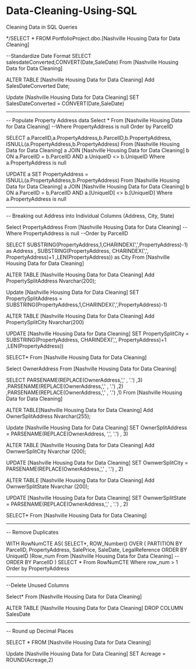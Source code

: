 # Data-Cleaning-Using-SQL

Cleaning Data in SQL Queries

*/SELECT *
FROM PortfolioProject.dbo.[Nashville Housing Data for Data Cleaning]

 --Standardize Date Format
SELECT salesdateConverted,CONVERT(Date,SaleDate)
From [Nashville Housing Data for Data Cleaning]

ALTER TABLE [Nashville Housing Data for Data Cleaning]
Add SalesDateConverted Date;

Update [Nashville Housing Data for Data Cleaning]
SET SalesDateConverted = CONVERT(Date,SaleDate)

-----------------------------------------------------------------------------------------------------------------------------------------------------------------------------
-- Populate Property Address data
Select *
From [Nashville Housing Data for Data Cleaning]
--Where PropertyAddress is null
Order by ParcelID

SELECT a.ParcelID,a.PropertyAddress,b.ParcelID,b.PropertyAddress, ISNULL(a.PropertyAddress,b.PropertyAddress)
From [Nashville Housing Data for Data Cleaning] a
JOIN [Nashville Housing Data for Data Cleaning] b
 ON a.ParcelID = b.ParcelID
 AND a.UniqueID <> b.UniqueID
 Where a.PropertyAddress is null
 

 UPDATE a
 SET PropertyAddress = ISNULL(a.PropertyAddress,b.PropertyAddress)
 From [Nashville Housing Data for Data Cleaning] a
JOIN [Nashville Housing Data for Data Cleaning] b
ON a.ParcelID = b.ParcelID
 AND a.[UniqueID] <> b.[UniqueID]
Where a.PropertyAddress is null

--------------------------------------------------------------------------------------------------------------------------

-- Breaking out Address into Individual Columns (Address, City, State)

Select PropertyAddress
From [Nashville Housing Data for Data Cleaning]
--Where PropertyAddress is null
--Order by ParcelID

SELECT
SUBSTRING(PropertyAddress,1,CHARINDEX(',',PropertyAddress)-1) as Address
, SUBSTRING(PropertyAddress, CHARINDEX(',', PropertyAddress)+1 ,LEN(PropertyAddress)) as City
From [Nashville Housing Data for Data Cleaning]

ALTER TABLE [Nashville Housing Data for Data Cleaning]
Add PropertySplitAddress Nvarchar(200);

Update [Nashville Housing Data for Data Cleaning]
SET PropertySplitAddress = SUBSTRING(PropertyAddress,1,CHARINDEX(',',PropertyAddress)-1) 

ALTER TABLE [Nashville Housing Data for Data Cleaning]
Add PropertySplitCity Nvarchar(200)

UPDATE [Nashville Housing Data for Data Cleaning]
SET PropertySplitCity = SUBSTRING(PropertyAddress, CHARINDEX(',', PropertyAddress)+1 ,LEN(PropertyAddress))

SELECT*
From [Nashville Housing Data for Data Cleaning]

Select OwnerAddress
From [Nashville Housing Data for Data Cleaning]

SELECT 
PARSENAME(REPLACE(OwnerAddress,',' , '.') ,3) 
,PARSENAME(REPLACE(OwnerAddress,',' , '.') ,2) 
,PARSENAME(REPLACE(OwnerAddress,',' , '.') ,1) 
From [Nashville Housing Data for Data Cleaning]

ALTER TABLE[Nashville Housing Data for Data Cleaning]
Add OwnerSplitAddress Nvarchar(255);

Update [Nashville Housing Data for Data Cleaning]
SET OwnerSplitAddress = PARSENAME(REPLACE(OwnerAddress, ',', '.') , 3)

ALTER TABLE [Nashville Housing Data for Data Cleaning]
Add OwnwerSplitCity Nvarchar (200);

UPDATE [Nashville Housing Data for Data Cleaning]
SET OwnwerSplitCity = PARSENAME(REPLACE(OwnerAddress,',' , '.') , 2) 

ALTER TABLE [Nashville Housing Data for Data Cleaning]
Add OwnwerSplitState Nvarchar (200);

 UPDATE [Nashville Housing Data for Data Cleaning]
SET OwnwerSplitState = PARSENAME(REPLACE(OwnerAddress,',' , '.') , 2) 

SELECT*
From [Nashville Housing Data for Data Cleaning]


--------------------------------------------------------------------------------------------------------------------------
-- Remove Duplicates

WITH RowNumCTE AS(
SELECT*,
  ROW_Number() OVER (
  PARTITION BY ParcelID,
				 PropertyAddress,
				 SalePrice,
				 SaleDate,
				 LegalReference 
				 ORDER BY
				  UniqueID
				 )Row_num
From [Nashville Housing Data for Data Cleaning]
--ORDER BY ParcelID
)
SELECT * 
From RowNumCTE
Where row_num > 1
Order by PropertyAddress

-----------------------------------------------------------------------------------------------------------------------------------------------------------

--Delete Unused Columns

Select*
From [Nashville Housing Data for Data Cleaning]

ALTER TABLE [Nashville Housing Data for Data Cleaning]
DROP COLUMN SalesDate


-------------------------------------------------------------------------------------------------------------------------------------------------
-- Round up Decimal Places


SELECT *
FROM [Nashville Housing Data for Data Cleaning]

Update [Nashville Housing Data for Data Cleaning]
SET Acreage = ROUND(Acreage,2)
